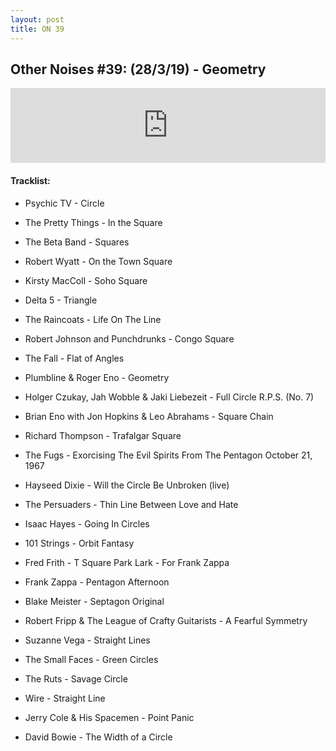 ```yaml
---
layout: post
title: ON 39
---
```


## Other Noises #39: (28/3/19) - Geometry

<iframe width="100%" height="120" src="https://www.mixcloud.com/widget/iframe/?hide_cover=1&feed=%2Fzero_cc%2Fother-noises-39-28319-geometry%2F" frameborder="0" ></iframe>

#### Tracklist:

- Psychic TV - Circle
  
- The Pretty Things - In the Square
- The Beta Band - Squares
- Robert Wyatt - On the Town Square
- Kirsty MacColl - Soho Square
  
- Delta 5 - Triangle
- The Raincoats - Life On The Line
- Robert Johnson and Punchdrunks - Congo Square
- The Fall - Flat of Angles
  
- Plumbline & Roger Eno - Geometry
- Holger Czukay, Jah Wobble & Jaki Liebezeit - Full Circle R.P.S. (No. 7)
- Brian Eno with Jon Hopkins & Leo Abrahams - Square Chain
  
- Richard Thompson - Trafalgar Square
- The Fugs - Exorcising The Evil Spirits From The Pentagon October 21, 1967
- Hayseed Dixie - Will the Circle Be Unbroken (live)
  
- The Persuaders - Thin Line Between Love and Hate
- Isaac Hayes - Going In Circles
- 101 Strings - Orbit Fantasy
  
- Fred Frith - T Square Park Lark - For Frank Zappa
- Frank Zappa - Pentagon Afternoon
- Blake Meister - Septagon Original
  
- Robert Fripp & The League of Crafty Guitarists - A Fearful Symmetry
- Suzanne Vega - Straight Lines
- The Small Faces - Green Circles
  
- The Ruts - Savage Circle
- Wire - Straight Line
- Jerry Cole & His Spacemen - Point Panic
  
- David Bowie - The Width of a Circle

